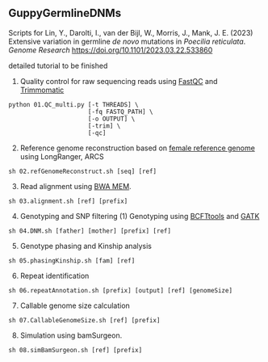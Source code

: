 ## GuppyGermlineDNMs
Scripts for Lin, Y., Darolti, I., van der Bijl, W., Morris, J., Mank, J. E. (2023) Extensive variation in germline *de novo* mutations in *Poecilia reticulata*. *Genome Research* https://doi.org/10.1101/2023.03.22.533860

detailed tutorial to be finished

1. Quality control for raw sequencing reads using [FastQC](https://github.com/s-andrews/FastQC) and [Trimmomatic](http://www.usadellab.org/cms/?page=trimmomatic)
```
python 01.QC_multi.py [-t THREADS] \
                      [-fq FASTQ_PATH] \
                      [-o OUTPUT] \
                      [-trim] \
                      [-qc]
```

2. Reference genome reconstruction based on [female reference genome](http://uswest.ensembl.org/Poecilia_reticulata/Info/Index) using LongRanger, ARCS
```
sh 02.refGenomeReconstruct.sh [seq] [ref]
```
3. Read alignment using [BWA MEM](https://github.com/lh3/bwa).
```
sh 03.alignment.sh [ref] [prefix]
```

4. Genotyping and SNP filtering
(1) Genotyping using [BCFTtools](https://samtools.github.io/bcftools/howtos/index.html) and [GATK](https://gatk.broadinstitute.org/hc/en-us)
```
sh 04.DNM.sh [father] [mother] [prefix] [ref]
```

5. Genotype phasing and Kinship analysis
```
sh 05.phasingKinship.sh [fam] [ref]
```

6. Repeat identification
```
sh 06.repeatAnnotation.sh [prefix] [output] [ref] [genomeSize]
```

7. Callable genome size calculation 
```
sh 07.CallableGenomeSize.sh [ref] [prefix]
```

8. Simulation using bamSurgeon.
```
sh 08.simBamSurgeon.sh [ref] [prefix]
```


